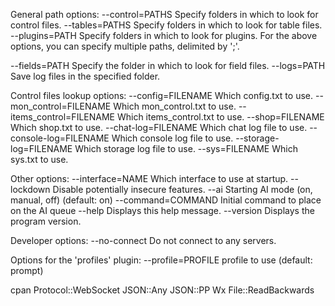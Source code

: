 General path options:
--control=PATHS           Specify folders in which to look for control files.
--tables=PATHS            Specify folders in which to look for table files.
--plugins=PATH            Specify folders in which to look for plugins.
For the above options, you can specify multiple paths, delimited by ';'.

--fields=PATH             Specify the folder in which to look for field files.
--logs=PATH               Save log files in the specified folder.

Control files lookup options:
--config=FILENAME         Which config.txt to use.
--mon_control=FILENAME    Which mon_control.txt to use.
--items_control=FILENAME  Which items_control.txt to use.
--shop=FILENAME           Which shop.txt to use.
--chat-log=FILENAME       Which chat log file to use.
--console-log=FILENAME    Which console log file to use.
--storage-log=FILENAME    Which storage log file to use.
--sys=FILENAME            Which sys.txt to use.

Other options:
--interface=NAME          Which interface to use at startup.
--lockdown                Disable potentially insecure features.
--ai                      Starting AI mode (on, manual, off) (default: on)
--command=COMMAND         Initial command to place on the AI queue
--help                    Displays this help message.
--version                 Displays the program version.

Developer options:
--no-connect              Do not connect to any servers.

Options for the 'profiles' plugin:
   --profile=PROFILE      profile to use (default: prompt)

cpan       Protocol::WebSocket     JSON::Any    JSON::PP      Wx     File::ReadBackwards
   